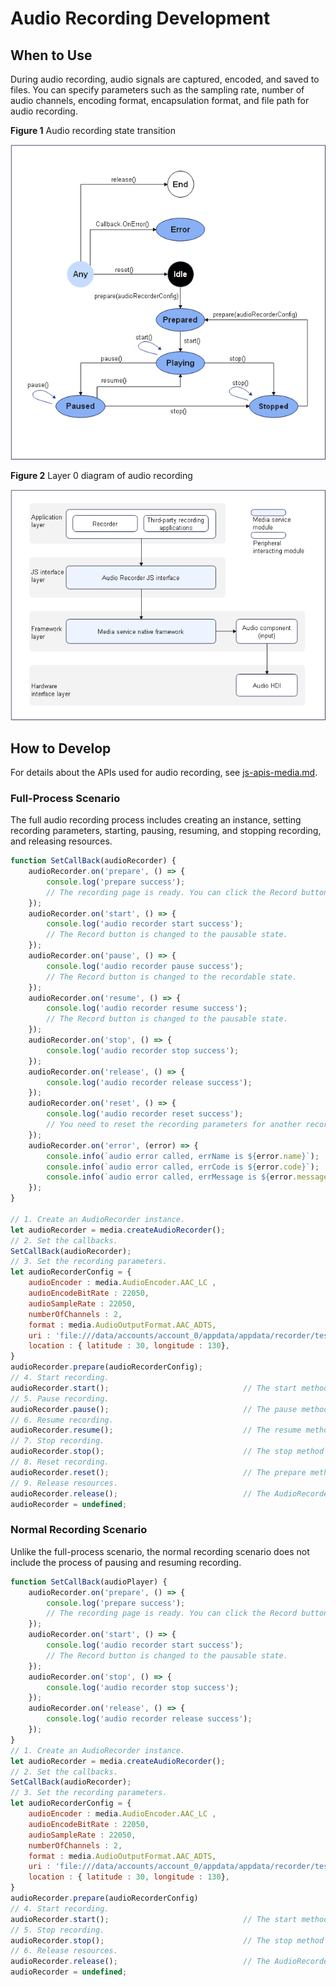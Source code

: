 # Audio Recording Development

## When to Use

During audio recording, audio signals are captured, encoded, and saved to files. You can specify parameters such as the sampling rate, number of audio channels, encoding format, encapsulation format, and file path for audio recording.

**Figure 1** Audio recording state transition

![en-us_image_audio_recorder_state_machine](figures/en-us_image_audio_recorder_state_machine.png)



**Figure 2** Layer 0 diagram of audio recording

![en-us_image_audio_recorder_zero](figures/en-us_image_audio_recorder_zero.png)

## How to Develop

For details about the APIs used for audio recording, see [js-apis-media.md](../reference/apis/js-apis-media.md).

### Full-Process Scenario

The full audio recording process includes creating an instance, setting recording parameters, starting, pausing, resuming, and stopping recording, and releasing resources.

```js
function SetCallBack(audioRecorder) {
    audioRecorder.on('prepare', () => {              								// Set the 'prepare' event callback.
        console.log('prepare success');    
        // The recording page is ready. You can click the Record button to start recording.
    });
    audioRecorder.on('start', () => {    		     								// Set the 'start' event callback.
    	console.log('audio recorder start success');
        // The Record button is changed to the pausable state.
    });
    audioRecorder.on('pause', () => {    		     								// Set the 'pause' event callback.
        console.log('audio recorder pause success');
        // The Record button is changed to the recordable state.
    });
    audioRecorder.on('resume', () => {    		     								// Set the 'resume' event callback.
        console.log('audio recorder resume success');
        // The Record button is changed to the pausable state.
    });
    audioRecorder.on('stop', () => {    		     								// Set the 'stop' event callback.
        console.log('audio recorder stop success');
    });
    audioRecorder.on('release', () => {    		     								// Set the 'release' event callback.
        console.log('audio recorder release success');
    });
    audioRecorder.on('reset', () => {    		     								// Set the 'reset' event callback.
        console.log('audio recorder reset success');
        // You need to reset the recording parameters for another recording.
    });
    audioRecorder.on('error', (error) => {             								// Set the 'error' event callback.
        console.info(`audio error called, errName is ${error.name}`);
        console.info(`audio error called, errCode is ${error.code}`);
        console.info(`audio error called, errMessage is ${error.message}`);
    });
}

// 1. Create an AudioRecorder instance.
let audioRecorder = media.createAudioRecorder();    
// 2. Set the callbacks.
SetCallBack(audioRecorder);    
// 3. Set the recording parameters.
let audioRecorderConfig = {
    audioEncoder : media.AudioEncoder.AAC_LC ,
    audioEncodeBitRate : 22050,
    audioSampleRate : 22050,
    numberOfChannels : 2,
    format : media.AudioOutputFormat.AAC_ADTS,
    uri : 'file:///data/accounts/account_0/appdata/appdata/recorder/test.m4a',       // The file must be created by the caller and granted with proper permissions.
    location : { latitude : 30, longitude : 130},
}																					
audioRecorder.prepare(audioRecorderConfig);
// 4. Start recording.
audioRecorder.start();                            	// The start method can be called to trigger the 'start' event callback only after the 'prepare' event callback is complete.
// 5. Pause recording.
audioRecorder.pause();                             	// The pause method can be called to trigger the 'pause' event callback only after the 'start' event callback is complete.
// 6. Resume recording.
audioRecorder.resume();                             // The resume method can be called to trigger the 'resume' event callback only after the 'pause' event callback is complete.
// 7. Stop recording.
audioRecorder.stop();                             	// The stop method can be called to trigger the 'stop' event callback only after the 'start' or 'resume' event callback is complete.
// 8. Reset recording.
audioRecorder.reset();                              // The prepare method can be called for another recording only after the 'reset' event callback is complete.
// 9. Release resources.
audioRecorder.release();                           	// The AudioRecorder resource is destroyed.
audioRecorder = undefined;
```

### Normal Recording Scenario

Unlike the full-process scenario, the normal recording scenario does not include the process of pausing and resuming recording.

```js
function SetCallBack(audioPlayer) {
    audioRecorder.on('prepare', () => {              								// Set the 'prepare' event callback.
        console.log('prepare success');    
        // The recording page is ready. You can click the Record button to start recording.
    });
    audioRecorder.on('start', () => {    		     								// Set the 'start' event callback.
    	console.log('audio recorder start success');
        // The Record button is changed to the pausable state.
    });  
    audioRecorder.on('stop', () => {    		     								// Set the 'stop' event callback.
        console.log('audio recorder stop success');
    });    
    audioRecorder.on('release', () => {    		     								// Set the 'release' event callback.
        console.log('audio recorder release success');
    });    
}
// 1. Create an AudioRecorder instance.
let audioRecorder = media.createAudioRecorder();   
// 2. Set the callbacks.
SetCallBack(audioRecorder);       
// 3. Set the recording parameters.
let audioRecorderConfig = {
    audioEncoder : media.AudioEncoder.AAC_LC ,
    audioEncodeBitRate : 22050,
    audioSampleRate : 22050,
    numberOfChannels : 2,
    format : media.AudioOutputFormat.AAC_ADTS,
    uri : 'file:///data/accounts/account_0/appdata/appdata/recorder/test.m4a',       // The file must be created by the caller and granted with proper permissions.
    location : { latitude : 30, longitude : 130},
}
audioRecorder.prepare(audioRecorderConfig)
// 4. Start recording.
audioRecorder.start();                            	// The start method can be called to trigger the 'start' event callback only after the 'prepare' event callback is complete.
// 5. Stop recording.
audioRecorder.stop();                             	// The stop method can be called to trigger the 'stop' event callback only after the 'start' or 'resume' event callback is complete.
// 6. Release resources.
audioRecorder.release();                           	// The AudioRecorder resource is destroyed.
audioRecorder = undefined;
```
